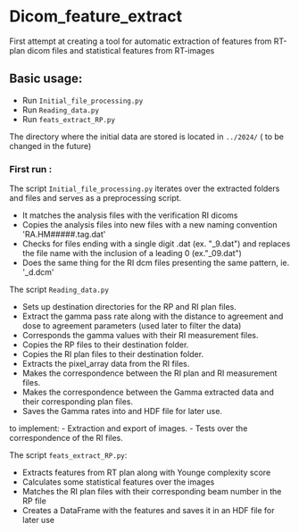 # Dicom_feature_extract
First attempt at creating a tool for automatic extraction of features from RT-plan dicom files and statistical features from RT-images 

## Basic usage: 
- Run `Initial_file_processing.py`
- Run `Reading_data.py`
- Run `feats_extract_RP.py`

The directory where the initial data are stored is located in `../2024/` ( to be changed in the future) 

### First run : 
The script `Initial_file_processing.py` iterates over the extracted folders and files and serves as a preprocessing script. 
- It matches the analysis files with the verification RI dicoms
- Copies the analysis files into new files with a new naming convention 'RA.HM#####.tag.dat'
- Checks for files ending with a single digit .dat (ex. "_9.dat") and replaces the file name with the inclusion of a leading 0 (ex."_09.dat")
- Does the same thing for the RI dcm files presenting the same pattern, ie. '_d.dcm'

The script `Reading_data.py` 
- Sets up destination directories for the RP and RI plan files.
- Extract the gamma pass rate along with the distance to agreement and dose to agreement parameters (used later to filter the data)
- Corresponds the gamma values with their RI measurement files.
- Copies the RP files to their destination folder.
- Copies the RI plan files to their destination folder. 
- Extracts the pixel_array data from the RI files. 
- Makes the correspondence between the RI plan and RI measurement files.
- Makes the correspondence between the Gamma extracted data and their corresponding plan files. 
- Saves the Gamma rates into and HDF file for later use.

to implement: 
    - Extraction and export of images.
    - Tests over the correspondence of the RI files. 


The script `feats_extract_RP.py`:
- Extracts features from RT plan along with Younge complexity score
- Calculates some statistical features over the images  
- Matches the RI plan files with their corresponding beam number in the RP file
- Creates a DataFrame with the features and saves it in an HDF file for later use